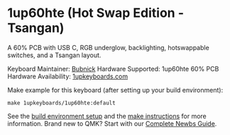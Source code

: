 # 1up60hte (Hot Swap Edition - Tsangan)

A 60% PCB with USB C, RGB underglow, backlighting, hotswappable switches, and a Tsangan layout.

Keyboard Maintainer: [Bubnick](https://github.com/bubnick)
Hardware Supported: 1up60hte 60% PCB
Hardware Availability: [1upkeyboards.com](https://www.1upkeyboards.com/)

Make example for this keyboard (after setting up your build environment):

    make 1upkeyboards/1up60hte:default

See the [build environment setup](https://docs.qmk.fm/#/getting_started_build_tools) and the [make instructions](https://docs.qmk.fm/#/getting_started_make_guide) for more information. Brand new to QMK? Start with our [Complete Newbs Guide](https://docs.qmk.fm/#/newbs).
